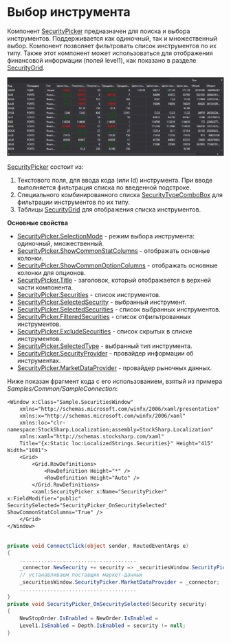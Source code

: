 # Выбор инструмента

Компонент [SecurityPicker](xref:StockSharp.Xaml.SecurityPicker) предназначен для поиска и выбора инструментов. Поддерживается как одиночный, так и множественный выбор. Компонент позволяет фильтровать список инструментов по их типу. Также этот компонент может использоваться для отображения финансовой информации (полей level1), как показано в разделе [SecurityGrid](GuiSecurityGrid.md). 

![GUI SecurityPicker2](../images/GUI_SecurityPicker2.png)

[SecurityPicker](xref:StockSharp.Xaml.SecurityPicker) состоит из: 

1. Текстового поля, для ввода кода (или Id) инструмента. При вводе выполняется фильтрация списка по введенной подстроке.
2. Специального комбинированного списка [SecurityTypeComboBox](xref:StockSharp.Xaml.SecurityTypeComboBox) для фильтрации инструментов по их типу.
3. Таблицы [SecurityGrid](xref:StockSharp.Xaml.SecurityGrid) для отображения списка инструментов.

**Основные свойства**

- [SecurityPicker.SelectionMode](xref:StockSharp.Xaml.SecurityPicker.SelectionMode) \- режим выбора инструмента: одиночный, множественный.
- [SecurityPicker.ShowCommonStatColumns](xref:StockSharp.Xaml.SecurityPicker.ShowCommonStatColumns) \- отображать основные колонки.
- [SecurityPicker.ShowCommonOptionColumns](xref:StockSharp.Xaml.SecurityPicker.ShowCommonOptionColumns) \- отображать основные колонки для опционов.
- [SecurityPicker.Title](xref:StockSharp.Xaml.SecurityPicker.Title) \- заголовок, который отображается в верхней части компонента.
- [SecurityPicker.Securities](xref:StockSharp.Xaml.SecurityPicker.Securities) \- список инструментов.
- [SecurityPicker.SelectedSecurity](xref:StockSharp.Xaml.SecurityPicker.SelectedSecurity) \- выбранный инструмент.
- [SecurityPicker.SelectedSecurities](xref:StockSharp.Xaml.SecurityPicker.SelectedSecurities) \- список выбранных инструментов.
- [SecurityPicker.FilteredSecurities](xref:StockSharp.Xaml.SecurityPicker.FilteredSecurities) \- список отфильтрованных инструментов.
- [SecurityPicker.ExcludeSecurities](xref:StockSharp.Xaml.SecurityPicker.ExcludeSecurities) \- список скрытых в списке инструментов.
- [SecurityPicker.SelectedType](xref:StockSharp.Xaml.SecurityPicker.SelectedType) \- выбранный тип инструмента.
- [SecurityPicker.SecurityProvider](xref:StockSharp.Xaml.SecurityPicker.SecurityProvider) \- провайдер информации об инструментах.
- [SecurityPicker.MarketDataProvider](xref:StockSharp.Xaml.SecurityPicker.MarketDataProvider) \- провайдер рыночных данных.

Ниже показан фрагмент кода с его использованием, взятый из примера *Samples\/Common\/SampleConnection*: 

```xaml
<Window x:Class="Sample.SecuritiesWindow"
    xmlns="http://schemas.microsoft.com/winfx/2006/xaml/presentation"
    xmlns:x="http://schemas.microsoft.com/winfx/2006/xaml"
    xmlns:loc="clr-namespace:StockSharp.Localization;assembly=StockSharp.Localization"
    xmlns:xaml="http://schemas.stocksharp.com/xaml"
    Title="{x:Static loc:LocalizedStrings.Securities}" Height="415" Width="1081">
	<Grid>
		<Grid.RowDefinitions>
			<RowDefinition Height="*" />
			<RowDefinition Height="Auto" />
		</Grid.RowDefinitions>
		<xaml:SecurityPicker x:Name="SecurityPicker" x:FieldModifier="public" SecuritySelected="SecurityPicker_OnSecuritySelected" ShowCommonStatColumns="True" />
	</Grid>
</Window>
	  	
```
```cs
private void ConnectClick(object sender, RoutedEventArgs e)
{
    ......................................
	_connector.NewSecurity += security => _securitiesWindow.SecurityPicker.Securities.Add(security);
	// устанавливаем поставщик маркет-данных
	_securitiesWindow.SecurityPicker.MarketDataProvider = _connector;
	......................................
}
private void SecurityPicker_OnSecuritySelected(Security security)
{
	NewStopOrder.IsEnabled = NewOrder.IsEnabled =
	Level1.IsEnabled = Depth.IsEnabled = security != null;
}
```
